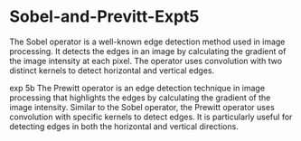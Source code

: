 # Sobel-and-Previtt-Expt5
The Sobel operator is a well-known edge detection method used in image processing. It detects the edges in an image by calculating the gradient of the image intensity at each pixel. The operator uses convolution with two distinct kernels to detect horizontal and vertical edges.

exp 5b The Prewitt operator is an edge detection technique in image processing that highlights the edges by calculating the gradient of the image intensity. Similar to the Sobel operator, the Prewitt operator uses convolution with specific kernels to detect edges. It is particularly useful for detecting edges in both the horizontal and vertical directions.
